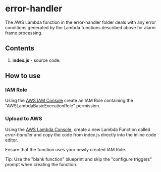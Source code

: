 # error-handler

The AWS Lambda function in the error-handler folder deals with any error conditions generated by the Lambda functions described above for alarm frame processing.

## Contents

1. **index.js** - source code.

## How to use

### IAM Role

Using the [AWS IAM Console](https://aws.amazon.com/console/) create an IAM Role containing the "AWSLambdaBasicExecutionRole" permission.

### Upload to AWS

Using the [AWS Lambda Console](https://aws.amazon.com/lambda), create a new Lambda Function called *error-handler* and copy the code from index.js directly into the inline code editor.

Ensure that the function uses your newly created IAM Role.

Tip: Use the "blank function" blueprint and skip the "configure triggers" prompt when creating the function.
